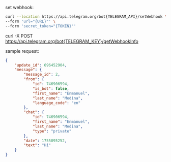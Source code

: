 set webhook:

```sh
curl --location https://api.telegram.org/bot{TELEGRAM_API}/setWebhook \
--form 'url="{URL}"' \
--form 'secret_token="{TOKEN}"'
```

curl -X POST https://api.telegram.org/bot{TELEGRAM_KEY}/getWebhookInfo

sample request:

```json
{
	"update_id": 696452904,
	"message": {
		"message_id": 2,
		"from": {
			"id": 746906594,
			"is_bot": false,
			"first_name": "Enmanuel",
			"last_name": "Medina",
			"language_code": "en"
		},
		"chat": {
			"id": 746906594,
			"first_name": "Enmanuel",
			"last_name": "Medina",
			"type": "private"
		},
		"date": 1755095252,
		"text": "Hi"
	}
}
```
